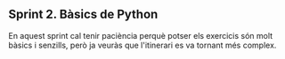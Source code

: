 ## Sprint 2. Bàsics de Python  
En aquest sprint cal tenir paciència perquè potser els exercicis són molt bàsics i senzills, però ja veuràs que l'itinerari es va tornant més complex.
